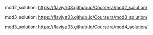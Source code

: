 mod2_solution: https://flaviya03.github.io/Coursera/mod2_solution/

mod3_solution: https://flaviya03.github.io/Coursera/mod3_solution/

mod3_solution: https://flaviya03.github.io/Coursera/mod4_solution/




